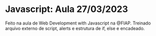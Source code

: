 # Javascript: Aula 27/03/2023
Feito na aula de Web Development with Javascript na @FIAP. Treinado arquivo externo de script, alerts e estrutura de if, else e encadeado.
